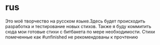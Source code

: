 # rus
Это моё творчество на русском языке.Здесь будет происходить разработка и тестирование новых стихов. Также я буду коммитить сюда мои готовые стихи с битбакета по мере необходимости.
Стихи помеченные как #unfinished не рекомендованы к прочтению
